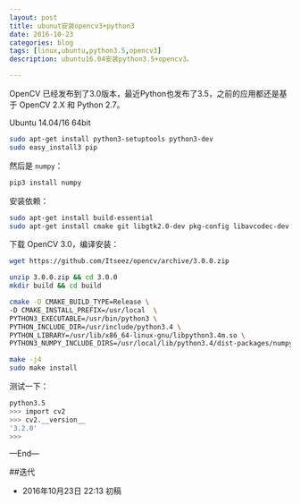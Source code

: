 ```yaml
---
layout: post
title: ubunut安装opencv3+python3
date: 2016-10-23
categories: blog
tags: [linux,ubuntu,python3.5,opencv3]
description: ubuntu16.04安装python3.5+opencv3。

---
```


OpenCV 已经发布到了3.0版本，最近Python也发布了3.5，之前的应用都还是基于 OpenCV 2.X 和 Python 2.7。

Ubuntu 14.04/16 64bit

```bash
sudo apt-get install python3-setuptools python3-dev
sudo easy_install3 pip
```

然后是 `numpy`：
```bash
pip3 install numpy
```

安装依赖：

```bash
sudo apt-get install build-essential
sudo apt-get install cmake git libgtk2.0-dev pkg-config libavcodec-dev libavformat-dev libswscale-dev
```

下载 OpenCV 3.0，编译安装：
```bash
wget https://github.com/Itseez/opencv/archive/3.0.0.zip

unzip 3.0.0.zip && cd 3.0.0
mkdir build && cd build

cmake -D CMAKE_BUILD_TYPE=Release \
-D CMAKE_INSTALL_PREFIX=/usr/local  \
PYTHON3_EXECUTABLE=/usr/bin/python3 \
PYTHON_INCLUDE_DIR=/usr/include/python3.4 \
PYTHON_LIBRARY=/usr/lib/x86_64-linux-gnu/libpython3.4m.so \
PYTHON3_NUMPY_INCLUDE_DIRS=/usr/local/lib/python3.4/dist-packages/numpy/core/include ..

make -j4
sudo make install

```

测试一下：
```bash
python3.5
>>> import cv2
>>> cv2.__version__
'3.2.0'
>>> 
```


—End—

##迭代


* 2016年10月23日 22:13  初稿



